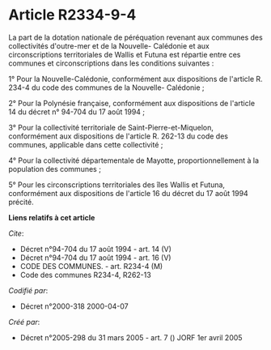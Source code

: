 # Article R2334-9-4

La part de la dotation nationale de péréquation revenant aux communes des collectivités d'outre-mer et de la Nouvelle-
Calédonie et aux circonscriptions territoriales de Wallis et Futuna est répartie entre ces communes et circonscriptions dans
les conditions suivantes :

1° Pour la Nouvelle-Calédonie, conformément aux dispositions de l'article R. 234-4 du code des communes de la Nouvelle-
Calédonie ;

2° Pour la Polynésie française, conformément aux dispositions de l'article 14 du décret n° 94-704 du 17 août 1994 ;

3° Pour la collectivité territoriale de Saint-Pierre-et-Miquelon, conformément aux dispositions de l'article R. 262-13 du
code des communes, applicable dans cette collectivité ;

4° Pour la collectivité départementale de Mayotte, proportionnellement à la population des communes ;

5° Pour les circonscriptions territoriales des îles Wallis et Futuna, conformément aux dispositions de l'article 16 du décret
du 17 août 1994 précité.

**Liens relatifs à cet article**

_Cite_:

  - Décret n°94-704 du 17 août 1994 - art. 14 (V)
  - Décret n°94-704 du 17 août 1994 - art. 16 (V)
  - CODE DES COMMUNES. - art. R234-4 (M)
  - Code des communes R234-4, R262-13

_Codifié par_:

  - Décret n°2000-318 2000-04-07

_Créé par_:

  - Décret n°2005-298 du 31 mars 2005 - art. 7 () JORF 1er avril 2005
